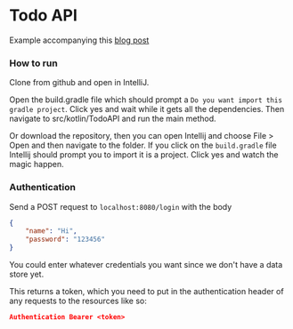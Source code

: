 # Todo API

Example accompanying this [blog post](https://medium.com/@JohanneA/api-101-the-basics-of-building-a-restful-api-6f4a2f6afbaf)

### How to run

Clone from github and open in IntelliJ.

Open the build.gradle file which should prompt a `Do you want import this gradle project`. 
Click yes and wait while it gets all the dependencies. Then navigate to src/kotlin/TodoAPI and
run the main method. 


Or download the repository, then you can open Intellij and choose File > Open and then navigate to the 
folder. If you click on the `build.gradle` file Intellij should prompt you to import it is a project. 
Click yes and watch the magic happen. 

### Authentication

Send a POST request to `localhost:8080/login` with the body
```json
{
	"name": "Hi",
	"password": "123456"
}
```

You could enter whatever credentials you want since we don't have a data store yet. 

This returns a token, which you need to put in the authentication header of any requests to the resources
like so:
```json
Authentication Bearer <token>
```